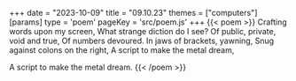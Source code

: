 +++
date = "2023-10-09"
title = "09.10.23"
themes = ["computers"]
[params]
  type = 'poem'
  pageKey = 'src/poem.js'
+++
{{< poem >}}
Crafting words upon my screen,
What strange diction do I see?
Of public, private, void and true,
Of numbers devoured.
In jaws of brackets, yawning,
Snug against colons on the right,
A script to make the metal dream,

A script to make the metal dream.
{{< /poem >}}